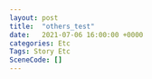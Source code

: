 ```yaml
---
layout: post
title:  "others_test"
date:   2021-07-06 16:00:00 +0000
categories: Etc
Tags: Story Etc
SceneCode: []
---
```

